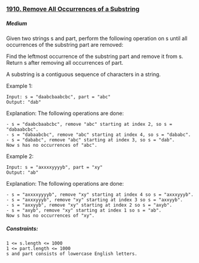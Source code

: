### [1910. Remove All Occurrences of a Substring](https://leetcode.com/problems/remove-all-occurrences-of-a-substring/)

##### Medium

Given two strings s and part, perform the following operation on s until all occurrences of the substring part are removed:

Find the leftmost occurrence of the substring part and remove it from s.
Return s after removing all occurrences of part.

A substring is a contiguous sequence of characters in a string.

Example 1:
```JS
Input: s = "daabcbaabcbc", part = "abc"
Output: "dab"
```

Explanation: 
The following operations are done:

```JS
- s = "daabcbaabcbc", remove "abc" starting at index 2, so s = "dabaabcbc".
- s = "dabaabcbc", remove "abc" starting at index 4, so s = "dababc".
- s = "dababc", remove "abc" starting at index 3, so s = "dab".
Now s has no occurrences of "abc".
```

Example 2:
```JS
Input: s = "axxxxyyyyb", part = "xy"
Output: "ab"
```

Explanation: 
The following operations are done:

```JS
- s = "axxxxyyyyb", remove "xy" starting at index 4 so s = "axxxyyyb".
- s = "axxxyyyb", remove "xy" starting at index 3 so s = "axxyyb".
- s = "axxyyb", remove "xy" starting at index 2 so s = "axyb".
- s = "axyb", remove "xy" starting at index 1 so s = "ab".
Now s has no occurrences of "xy".
```

##### Constraints:

```JS
1 <= s.length <= 1000
1 <= part.length <= 1000
s​​​​​​ and part consists of lowercase English letters.
```